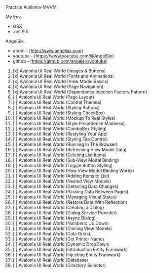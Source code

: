 Practice Avalonia-MVVM

My Env.

- OSX
- .net 9.0

AngelSix.

- about - [http://www.angelsix.com]
- youtube - [https://www.youtube.com/@AngelSix]
- github - [https://github.com/angelsix/youtube]

1. [x] Avalonia UI Real World (Images & Buttons)
2. [x] Avalonia UI Real World (Fonts and Animations)
3. [x] Avalonia UI Real World (View Model Basics)
4. [x] Avalonia UI Real World (Page Navigation)
5. [x] Avalonia UI Real World (Dependency Injection Factory Pattern)
6. [ ] Avalonia UI Real World (Page Layout)
7. [ ] Avalonia UI Real World (Control Themes)
8. [ ] Avalonia UI Real World (Styling Buttons)
9. [ ] Avalonia UI Real World (Styling CheckBox)
10. [ ] Avalonia UI Real World (Mockup To Real Styles)
11. [ ] Avalonia UI Real World (Style Precedence Madness)
12. [ ] Avalonia UI Real World (ComboBox Styling)
13. [ ] Avalonia UI Real World (Restyling Your App)
14. [ ] Avalonia UI Real World (Styling Tab Control)
15. [ ] Avalonia UI Real World (Running In The Browser)
16. [ ] Avalonia UI Real World (Refreshing View Model Data)
17. [ ] Avalonia UI Real World (Deleting List Items)
18. [ ] Avalonia UI Real World (Sub-View Model Binding)
19. [ ] Avalonia UI Real World (Toggle Button Styling)
20. [ ] Avalonia UI Real World (How View Model Binding Works)
21. [ ] Avalonia UI Real World (Adding Items to List)
22. [ ] Avalonia UI Real World (Nested View Models)
23. [ ] Avalonia UI Real World (Detecting Data Changes)
24. [ ] Avalonia UI Real World (Passing Data Between Pages)
25. [ ] Avalonia UI Real World (Managing Visual States)
26. [ ] Avalonia UI Real World (Restore Data With Reflection)
27. [ ] Avalonia UI Real World (Creating a Dialog)
28. [ ] Avalonia UI Real World (Dialog Service Provider)
29. [ ] Avalonia UI Real World (Async Dialog)
30. [ ] Avalonia UI Real World (Numberic Up Down)
31. [ ] Avalonia UI Real World (Cloning View Models)
32. [ ] Avalonia UI Real World (Data Grids)
33. [ ] Avalonia UI Real World (Get Printer Name)
34. [ ] Avalonia UI Real World (Dynamic DropDown)
35. [ ] Avalonia UI Real World (Introduction Entity Framwork)
36. [ ] Avalonia UI Real World (Injecting Entity Framwork)
37. [ ] Avalonia UI Real World (Database)
38. [ ] Avalonia UI Real World (Directory Selector)
